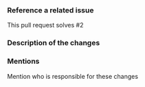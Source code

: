 ### Reference a related issue

This pull request solves #2

### Description of the changes

### Mentions
Mention who is responsible for these changes
